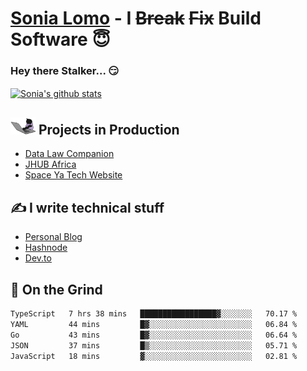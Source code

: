 # [Sonia Lomo](https://sonylomo.github.io/) - I ~~Break~~ ~~Fix~~ Build Software 😇
### Hey there Stalker... 😏 

<a href="https://github.com/sonylomo/github-readme-stats">
  <img align="center" src="https://media.giphy.com/media/lU05nFSW6Y2A/giphy.gif" alt="Sonia's github stats" />
</a>

## <img src="assets/devcat.gif" width="40"> Projects in Production
- [Data Law Companion](https://datalawcompanion.org/)
- [JHUB Africa](https://jhubafrica.com/)
- [Space Ya Tech Website](https://www.spaceyatech.com/)

## ✍️ I write technical stuff
- [Personal Blog](https://sonylomo-github-io.vercel.app/blog)
- [Hashnode](https://sonylomo.hashnode.dev/)
- [Dev.to](https://dev.to/sonylomo)

## 🤡 On the Grind
<!--START_SECTION:waka-->

```txt
TypeScript   7 hrs 38 mins   █████████████████▓░░░░░░░   70.17 %
YAML         44 mins         █▓░░░░░░░░░░░░░░░░░░░░░░░   06.84 %
Go           43 mins         █▓░░░░░░░░░░░░░░░░░░░░░░░   06.64 %
JSON         37 mins         █▒░░░░░░░░░░░░░░░░░░░░░░░   05.71 %
JavaScript   18 mins         ▓░░░░░░░░░░░░░░░░░░░░░░░░   02.81 %
```

<!--END_SECTION:waka-->
